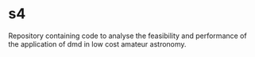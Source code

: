 # s4
Repository containing code to analyse the feasibility and performance of the application of dmd in low cost amateur astronomy.
